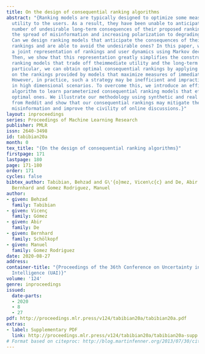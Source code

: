 ```yaml
---
title: On the design of consequential ranking algorithms
abstract: "{Ranking models are typically designed to optimize some measure of immediate
  utility to the users. As a result, they have been unable to anticipate an increasing
  number of undesirable long-term consequences of their proposed rankings, from fueling
  the spread of misinformation and increasing polarization to degrading social discourse.
  Can we design ranking models that anticipate the consequences of their proposed
  rankings and are able to avoid the undesirable ones? In this paper, we first introduce
  a joint representation of rankings and user dynamics using Markov decision processes.
  Then, we show that this representation greatly simplifies the construction of consequential
  ranking models that trade off theimmediate utility and the long-term welfare. In
  particular, we can obtain optimal consequential rankings by applying weighted sampling
  on the rankings provided by models that maximize measures of immediate utility.
  However, in practice, such a strategy may be inefficient and impractical, specially
  in high dimensional scenarios. To overcome this, we introduce an efficient gradient-based
  algorithm to learn parameterized consequential ranking models that effectively approximate
  optimal ones. We illustrate our methodology using synthetic and real data gathered
  from Reddit and show that our consequential rankings may mitigate the spread of
  misinformation and improve the civility of online discussions.}"
layout: inproceedings
series: Proceedings of Machine Learning Research
publisher: PMLR
issn: 2640-3498
id: tabibian20a
month: 0
tex_title: "{On the design of consequential ranking algorithms}"
firstpage: 171
lastpage: 180
page: 171-180
order: 171
cycles: false
bibtex_author: Tabibian, Behzad and G\'{o}mez, Vicen\c{c} and De, Abir and Sch\"{o}lkopf,
  Bernhard and Gomez Rodriguez, Manuel
author:
- given: Behzad
  family: Tabibian
- given: Vicenç
  family: Gómez
- given: Abir
  family: De
- given: Bernhard
  family: Schölkopf
- given: Manuel
  family: Gomez Rodriguez
date: 2020-08-27
address: 
container-title: "{Proceedings of the 36th Conference on Uncertainty in Artificial
  Intelligence (UAI)}"
volume: '124'
genre: inproceedings
issued:
  date-parts:
  - 2020
  - 8
  - 27
pdf: http://proceedings.mlr.press/v124/tabibian20a/tabibian20a.pdf
extras:
- label: Supplementary PDF
  link: http://proceedings.mlr.press/v124/tabibian20a/tabibian20a-supp.pdf
# Format based on citeproc: http://blog.martinfenner.org/2013/07/30/citeproc-yaml-for-bibliographies/
---
```

